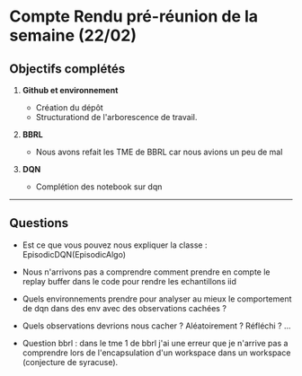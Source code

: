 # Compte Rendu pré-réunion de la semaine (22/02)

## Objectifs complétés

1. **Github et environnement** 
   - Création du dépôt
   - Structurationd de l'arborescence de travail.

2. **BBRL**
   - Nous avons refait les TME de BBRL car nous avions un peu de mal

3. **DQN**
   - Complétion des notebook sur dqn

---

## Questions

   - Est ce que vous pouvez nous expliquer la classe : EpisodicDQN(EpisodicAlgo)

   - Nous n'arrivons pas a comprendre comment prendre en compte le replay buffer dans le code pour rendre les echantillons iid

   - Quels environnements prendre pour analyser au mieux le comportement de dqn dans des env avec des observations cachées ?

   - Quels observations devrions nous cacher ? Aléatoirement ? Réfléchi ? ...
 

   - Question bbrl : dans le tme 1 de bbrl j'ai une erreur que je n'arrive pas a comprendre lors de l'encapsulation d'un workspace dans un workspace (conjecture de syracuse).